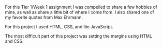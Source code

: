 For this Tier 1/Week 1 assignment I was compelled to share a few hobbies of mine, as well as share a little bit of where I come from. I also shared one of my favorite quotes from Max Ehrmann.

For this project I used HTML, CSS, and lite JavaScript.

The most difficult part of this project was setting the margins using HTML and CSS.
